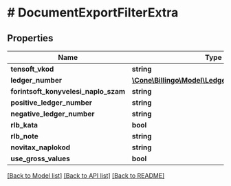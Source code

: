 # # DocumentExportFilterExtra

## Properties

Name | Type | Description | Notes
------------ | ------------- | ------------- | -------------
**tensoft_vkod** | **string** |  | [optional]
**ledger_number** | [**\Cone\Billingo\Model\LedgerNumberInformation**](LedgerNumberInformation.md) |  | [optional]
**forintsoft_konyvelesi_naplo_szam** | **string** |  | [optional]
**positive_ledger_number** | **string** |  | [optional]
**negative_ledger_number** | **string** |  | [optional]
**rlb_kata** | **bool** |  | [optional]
**rlb_note** | **string** |  | [optional]
**novitax_naplokod** | **string** |  | [optional]
**use_gross_values** | **bool** |  | [optional]

[[Back to Model list]](../../README.md#models) [[Back to API list]](../../README.md#endpoints) [[Back to README]](../../README.md)
